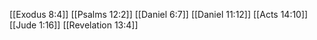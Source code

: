 [[Exodus 8:4]]
[[Psalms 12:2]]
[[Daniel 6:7]]
[[Daniel 11:12]]
[[Acts 14:10]]
[[Jude 1:16]]
[[Revelation 13:4]]
